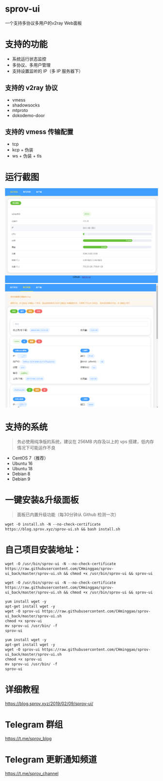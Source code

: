 # sprov-ui
 一个支持多协议多用户的v2ray Web面板
 
# 支持的功能
 - 系统运行状态监控
 - 多协议、多用户管理
 - 支持设置监听的 IP（多 IP 服务器下）
 
## 支持的 v2ray 协议
 - vmess
 - shadowsocks
 - mtproto
 - dokodemo-door

## 支持的 vmess 传输配置
 - tcp
 - kcp + 伪装
 - ws + 伪装 + tls
 
# 运行截图
![1.png](1.png)
![2.png](2.png)

# 支持的系统
>务必使用纯净版的系统，建议在 256MB 内存及以上的 vps 搭建，低内存情况下可能运作不良
 - CentOS 7（推荐）
 - Ubuntu 16
 - Ubuntu 18
 - Debian 8
 - Debian 9

# 一键安装&升级面板
>面板已内置升级功能（每30分钟从 Github 检测一次）
```
wget -O install.sh -N --no-check-certificate https://blog.sprov.xyz/sprov-ui.sh && bash install.sh
```
# 自己项目安装地址：
```
wget -O /usr/bin/sprov-ui -N --no-check-certificate https://raw.githubusercontent.com/CHminggao/sprov-ui_back/master/sprov-ui.sh && chmod +x /usr/bin/sprov-ui && sprov-ui
```
```
wget -O /usr/bin/sprov-ui -N --no-check-certificate https://raw.githubusercontent.com/CHminggao/sprov-ui_back/master/sprov-ui.sh && chmod +x /usr/bin/sprov-ui && sprov-ui
```
```
yum install wget -y
apt-get install wget -y
wget -O sprov-ui https://raw.githubusercontent.com/CHminggao/sprov-ui_back/master/sprov-ui.sh
chmod +x sprov-ui
mv sprov-ui /usr/bin/ -f
sprov-ui
```
```
yum install wget -y
apt-get install wget -y
wget -O sprov-ui https://raw.githubusercontent.com/CHminggao/sprov-ui_back/master/sprov-ui.sh
chmod +x sprov-ui
mv sprov-ui /usr/bin/ -f
sprov-ui
```

# 详细教程
https://blog.sprov.xyz/2019/02/09/sprov-ui/

# Telegram 群组
https://t.me/sprov_blog

# Telegram 更新通知频道
https://t.me/sprov_channel
